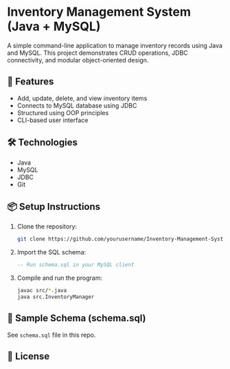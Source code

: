 # Inventory Management System (Java + MySQL)

A simple command-line application to manage inventory records using Java and MySQL. This project demonstrates CRUD operations, JDBC connectivity, and modular object-oriented design.

## 🚀 Features
- Add, update, delete, and view inventory items
- Connects to MySQL database using JDBC
- Structured using OOP principles
- CLI-based user interface

## 🛠️ Technologies
- Java
- MySQL
- JDBC
- Git

## 📦 Setup Instructions
1. Clone the repository:
   ```bash
   git clone https://github.com/yourusername/Inventory-Management-System-Java.git
   ```
2. Import the SQL schema:
   ```sql
   -- Run schema.sql in your MySQL client
   ```
3. Compile and run the program:
   ```bash
   javac src/*.java
   java src.InventoryManager
   ```

## 📁 Sample Schema (schema.sql)
See `schema.sql` file in this repo.

## 📄 License
